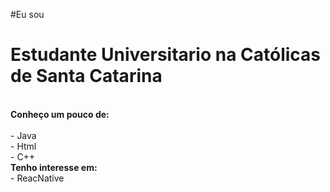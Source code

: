 #Eu sou <br>
<h1>Estudante Universitario na Católicas de Santa Catarina</h1>
  <br>
  <strong>  
    Conheço um pouco de:
  </strong>
  <br>
  <br>
 - Java
  <br>
 - Html
  <br>
 - C++
  <br>
  <strong>  
    Tenho interesse em:
  </strong>
  <br>
 - ReacNative

